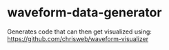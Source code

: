 waveform-data-generator
=======================

Generates code that can then get visualized using: https://github.com/chrisweb/waveform-visualizer